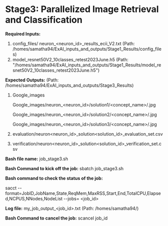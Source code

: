 # Stage3: Parallelized Image Retrieval and Classification

**Required Inputs:**
1) config_files/ neuron_<neuron_id>_results_ecii_V2.txt     (Path: /homes/samatha94/ExAI_inputs_and_outputs/Stage1_Results/config_files)
2) model_resnet50V2_10classes_retest2023June.h5             (Path: "/homes/samatha94/ExAI_inputs_and_outputs/Stage1_Results/model_resnet50V2_10classes_retest2023June.h5")


**Expected Outputs:**                  (Path: /homes/samatha94/ExAI_inputs_and_outputs/Stage3_Results)
1) Google_images

   Google_images/neuron_<neuron_id>/solution1/<concept_name>/<image>.jpg
   
   Google_images/neuron_<neuron_id>/solution2/<concept_name>/<image>.jpg
   
   Google_images/neuron_<neuron_id>/solution3/<concept_name>/<image>.jpg
   
3) evaluation/neuron<neuron_id>_solution<solution_id>_evaluation_set.csv
4) verification/neuron<neuron_id>_solution<solution_id>_verification_set.csv



**Bash file name:** job_stage3.sh

**Bash Command to kick off the job:** sbatch job_stage3.sh

**Bash command to check the status of the job:** 

sacct --format=JobID,JobName,State,ReqMem,MaxRSS,Start,End,TotalCPU,Elapsed,NCPUS,NNodes,NodeList --jobs= <job_id>

**Log file:** my_job_output_<job_id>.txt (Path: /homes/samatha94/)

**Bash Command to cancel the job:** scancel job_id


